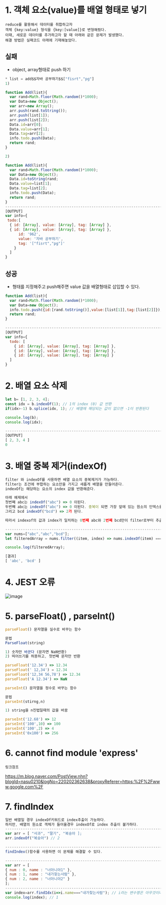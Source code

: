 # 1. 객체 요소(value)를 배열 형태로 넣기

```
reduce를 활용해서 데이터를 취합하고자 
객체 {key:value} 형식을 {key:[value]}로 변형해줬다.
이때, 새로운 데이터를 추가하고자 할 때 아래와 같은 문제가 발생했다.
해결 방법은 실패코드 아래에 기재해놓았다.
```

## 실패

- object, array형태로 push 하기

```javascript
* list = add$$자바 공부하기$$["fisrt","pg"]
1) 

function Add(list){
  var rand=Math.floor(Math.random()*1000);
  var Data=new Object();
  var arr=new Array();
  arr.push(rand.toString());
  arr.push(list[1]);
  arr.push(list[2]);
  Data.id=arr[0];
  Data.value=arr[1]; 
  Data.tag=arr[2];
  info.todo.push(Data);
  return rand;
}

2)

function Add(list){
  var rand=Math.floor(Math.random()*1000);
  var Data=new Object();
  Data.id=toString(rand;
  Data.value=list[1]; 
  Data.tag=list[2];
  info.todo.push(Data);
  return rand;
}
-----------------------------------------------------------------------------------------
[OUTPUT]
var info={
 todo:[
  { id: [Array], value: [Array], tag: [Array] },
  { id: [Array], value: [Array], tag: [Array] },
      id: '962',
      value: '자바 공부하기',
      tag: '["fisrt","pg"]'
    }
  ]
}
```

## 성공

- 형태를 지정해주고 push해주면 value 값을 배열형태로 삽입할 수 있다.

````javascript
function Add(list){
  var rand=Math.floor(Math.random()*1000);
  var Data=new Object();
  info.todo.push({id:[rand.toString()],value:[list[1]],tag:[list[2]]});
  return rand;
}

-----------------------------------------------------------------------------------------
[OUTPUT]
var info={
  todo: [
    { id: [Array], value: [Array], tag: [Array] },
    { id: [Array], value: [Array], tag: [Array] },
    { id: [Array], value: [Array], tag: [Array] }
  ]
}
````

# 2. 배열 요소 삭제

```javascript
let b= [1, 2, 3, 4]; 
const idx = b.indexOf(1); // 1의 index (0) 값 반환
if(idx>-1) b.splice(idx, 1); // 배열에 해당되는 값이 없으면 -1이 반환된다

console.log(b);
console.log(idx);

-----------------------------------------------------------------------------------------
[OUTPUT]
[ 2, 3, 4 ]
0
```

# 3. 배열 중복 제거(indexOf)

```javascript
filter 와 indexOf를 사용하면 배열 요소의 중복제거가 가능하다.
filter는 조건에 부합하는 요소만을 가지고 새롭게 배열을 만들어준다.
indexOf는 해당하는 요소의 index 값을 반환해준다.

아래 예제에서
첫번째 abc는 indexOf("abc") => 0 이된다.
두번째 abc는 indexOf("abc") => 0 이된다. 중복이 되면 가장 앞에 있는 원소의 인덱스를 반환한다.
그리고 bcd indexOf("bcd") => 2가 된다.

따라서 indexof의 값과 index가 일치하는 0번째 abc와 2번째 bcd만이 filter로부터 추출된다.

-----------------------------------------------------------------------------------------
var nums=["abc","abc","bcd"];
let filteredArray = nums.filter((item, index) => nums.indexOf(item) === index );

console.log(filteredArray);

[결과]
[ 'abc', 'bcd' ]
```

# 4. JEST 오류

![image](https://user-images.githubusercontent.com/49560745/89480502-78518800-d7d0-11ea-8749-1f968a3ed3c0.png)

# 5. parseFloat() , parseInt()

```javascript
parseFloat() 문자열을 실수로 바꾸는 함수

문법 
ParseFloat(string)

1) 숫자만 바꾼다 (문자면 NaN반환)
2) 띄어쓰기를 허용하고, 첫번째 문자만 반환

parseFloat('12.34') => 12.34
parseFloat(' 12,34') = 12.34
parseFloat('12,34 56,78') => 12.34
parseFloat('A 12.34') => NaN
```

```javascript
parseInt() 문자열을 정수로 바꾸는 함수

문법
parseInt(stirng,n)

1) string을 n진법일때의 값을 바꿈

parseInt('12.68') => 12
parseInt('100',10) => 100
parseInt('100',2) => 4
parseInt('0x100') => 256
```

# 6. cannot find module 'express'

```
링크참조
```



https://m.blog.naver.com/PostView.nhn?blogId=nasu0210&logNo=220202362638&proxyReferer=https:%2F%2Fwww.google.com%2F

# 7. findIndex

```javascript
일반 배열일 경우 indexOf키워드로 index추출이 가능하다.
하지만, 배열의 원소로 객체가 들어올경우 indexOf로 index 추출이 불가하다.
-----------------------------------------------------------------------------------------
var arr = [ "사과", "딸기", "복숭아 ];
arr.indexOf("복숭아") // 2

-----------------------------------------------------------------------------------------
findIndex()함수를 사용하면 이 문제를 해결할 수 있다.

-----------------------------------------------------------------------------------------
var arr = [
{ num : 0, name : "너아니야1" },
{ num : 1, name : "내가찾는사람" },
{ num : 2, name : "너아니야2" }
];
-----------------------------------------------------------------------------------------
var index=arr.findIdx(i=>i.name==="내가찾는사람"); // i라는 변수명은 아무것이나 적어도 된다.
console.log(index); // 1
```

